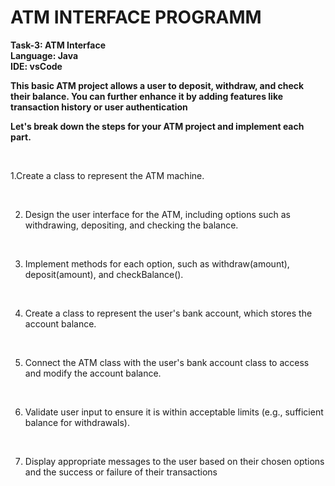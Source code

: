 # ATM INTERFACE PROGRAMM

**Task-3: ATM Interface**
<br/>
**Language: Java**
<br/>
**IDE: vsCode**
<br/>

**This basic ATM project allows a user to deposit, withdraw, and check their balance. You can further enhance it by adding features like transaction history or user authentication**
<br/>

**Let's break down the steps for your ATM project and implement each part.**

  <br/>
  
  1.Create a class to represent the ATM machine.
  
 <br/>
 
  2. Design the user interface for the ATM, including options such as withdrawing, depositing, and
 checking the balance. 
 <br/>
 
 3. Implement methods for each option, such as withdraw(amount), deposit(amount), and
 checkBalance(). 
 
 <br/>
 
 4. Create a class to represent the user's bank account, which stores the account balance.
 
 <br/>
 
 5. Connect the ATM class with the user's bank account class to access and modify the account
 balance.
 
 <br/>
 
 6. Validate user input to ensure it is within acceptable limits (e.g., sufficient balance for withdrawals).
 
 <br/>
 
 7. Display appropriate messages to the user based on their chosen options and the success or failure
 of their transactions
